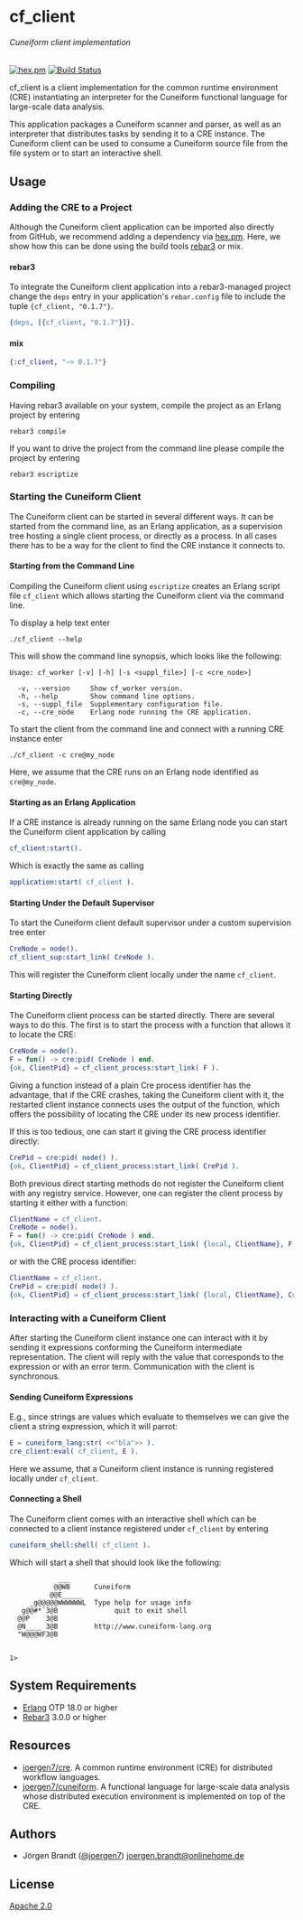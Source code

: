 # cf_client
###### Cuneiform client implementation

[![hex.pm](https://img.shields.io/hexpm/v/cf_client.svg?style=flat-square)](https://hex.pm/packages/cf_client) [![Build Status](https://travis-ci.org/joergen7/cf_client.svg?branch=master)](https://travis-ci.org/joergen7/cf_client)

cf_client is a client implementation for the common runtime environment (CRE) instantiating an interpreter for the Cuneiform functional language for large-scale data analysis.

This application packages a Cuneiform scanner and parser, as well as an interpreter that distributes tasks by sending it to a CRE instance. The Cuneiform client can be used to consume a Cuneiform source file from the file system or to start an interactive shell.

## Usage

### Adding the CRE to a Project

Although the Cuneiform client application can be imported also directly from GitHub, we recommend adding a dependency via [hex.pm](https://hex.pm). Here, we show how this can be done using the build tools [rebar3](https://www.rebar3.org) or mix.


#### rebar3

To integrate the Cuneiform client application into a rebar3-managed project change the `deps` entry in your application's `rebar.config` file to include the tuple `{cf_client, "0.1.7"}`.

```erlang
{deps, [{cf_client, "0.1.7"}]}.
```


#### mix

```elixir
{:cf_client, "~> 0.1.7"}
```

### Compiling

Having rebar3 available on your system, compile the project as an Erlang project by entering

    rebar3 compile

If you want to drive the project from the command line please compile the project by entering

    rebar3 escriptize

### Starting the Cuneiform Client

The Cuneiform client can be started in several different ways. It can be started from the command line, as an Erlang application, as a supervision tree hosting a single client process, or directly as a process. In all cases there has to be a way for the client to find the CRE instance it connects to.

#### Starting from the Command Line

Compiling the Cuneiform client using `escriptize` creates an Erlang script file `cf_client` which allows starting the Cuneiform client via the command line.

To display a help text enter

    ./cf_client --help

This will show the command line synopsis, which looks like the following:

    Usage: cf_worker [-v] [-h] [-s <suppl_file>] [-c <cre_node>]

      -v, --version     Show cf_worker version.
      -h, --help        Show command line options.
      -s, --suppl_file  Supplementary configuration file.
      -c, --cre_node    Erlang node running the CRE application.

To start the client from the command line and connect with a running CRE instance enter

    ./cf_client -c cre@my_node

Here, we assume that the CRE runs on an Erlang node identified as `cre@my_node`.

#### Starting as an Erlang Application

If a CRE instance is already running on the same Erlang node you can start the Cuneiform client application by calling

```erlang
cf_client:start().
```

Which is exactly the same as calling

```erlang
application:start( cf_client ).
```

#### Starting Under the Default Supervisor

To start the Cuneiform client default supervisor under a custom supervision tree enter

```erlang
CreNode = node().
cf_client_sup:start_link( CreNode ).
```

This will register the Cuneiform client locally under the name `cf_client`.

#### Starting Directly

The Cuneiform client process can be started directly. There are several ways to do this. The first is to start the process with a function that allows it to locate the CRE:

```erlang
CreNode = node().
F = fun() -> cre:pid( CreNode ) end.
{ok, ClientPid} = cf_client_process:start_link( F ).
```

Giving a function instead of a plain Cre process identifier has the advantage, that if the CRE crashes, taking the Cuneiform client with it, the restarted client instance connects uses the output of the function, which offers the possibility of locating the CRE under its new process identifier.

If this is too tedious, one can start it giving the CRE process identifier directly:

```erlang
CrePid = cre:pid( node() ).
{ok, ClientPid} = cf_client_process:start_link( CrePid ).
```

Both previous direct starting methods do not register the Cuneiform client with any registry service. However, one can register the client process by starting it either with a function:

```erlang
ClientName = cf_client.
CreNode = node().
F = fun() -> cre:pid( CreNode ) end.
{ok, ClientPid} = cf_client_process:start_link( {local, ClientName}, F ).
```

or with the CRE process identifier:

```erlang
ClientName = cf_client.
CrePid = cre:pid( node() ).
{ok, ClientPid} = cf_client_process:start_link( {local, ClientName}, CrePid ).
```

### Interacting with a Cuneiform Client

After starting the Cuneiform client instance one can interact with it by sending it expressions conforming the Cuneiform intermediate representation. The client will reply with the value that corresponds to the expression or with an error term. Communication with the client is synchronous.

#### Sending Cuneiform Expressions

E.g., since strings are values which evaluate to themselves we can give the client a string expression, which it will parrot:

```erlang
E = cuneiform_lang:str( <<"bla">> ).
cre_client:eval( cf_client, E ).
```

Here we assume, that a Cuneiform client instance is running registered locally under `cf_client`.

#### Connecting a Shell

The Cuneiform client comes with an interactive shell which can be connected to a client instance registered under `cf_client` by entering

```erlang
cuneiform_shell:shell( cf_client ).
```

Which will start a shell that should look like the following:

                ___
               @@WB      Cuneiform
              @@E_____
         _g@@@@@WWWWWWL  Type help for usage info
       g@@#*`3@B              quit to exit shell
      @@P    3@B
      @N____ 3@B         http://www.cuneiform-lang.org
      "W@@@WF3@B


    1>

## System Requirements

- [Erlang](https://www.erlang.org) OTP 18.0 or higher
- [Rebar3](https://www.rebar3.org) 3.0.0 or higher

## Resources

- [joergen7/cre](https://github.com/joergen7/cre). A common runtime environment (CRE) for distributed workflow languages.
- [joergen7/cuneiform](https://github.com/joergen7/cuneiform). A functional language for large-scale data analysis whose distributed execution environment is implemented on top of the CRE.


## Authors

- Jörgen Brandt ([@joergen7](https://github.com/joergen7/)) [joergen.brandt@onlinehome.de](mailto:joergen.brandt@onlinehome.de)

## License

[Apache 2.0](https://www.apache.org/licenses/LICENSE-2.0.html)
